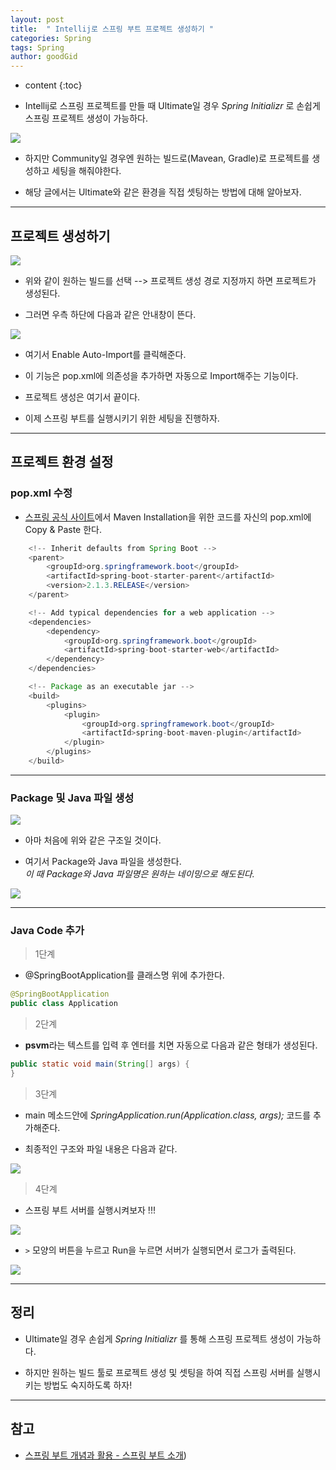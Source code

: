 ```yaml
---
layout: post
title:  " Intellij로 스프링 부트 프로젝트 생성하기 "
categories: Spring
tags: Spring
author: goodGid
---
```

* content
{:toc}

* Intellij로 스프링 프로젝트를 만들 때 Ultimate일 경우 *Spring Initializr* 로 손쉽게 스프링 프로젝트 생성이 가능하다.

![](/assets/img/java/springboot_initializr_1.png)

* 하지만 Community일 경우엔 원하는 빌드로(Mavean, Gradle)로 프로젝트를 생성하고 세팅을 해줘야한다.

* 해당 글에서는 Ultimate와 같은 환경을 직접 셋팅하는 방법에 대해 알아보자.








---

## 프로젝트 생성하기

![](/assets/img/java/springboot_initializr_2.png)

* 위와 같이 원하는 빌드를 선택 --> 프로젝트 생성 경로 지정까지 하면 프로젝트가 생성된다.

* 그러면 우측 하단에 다음과 같은 안내창이 뜬다.

![](/assets/img/java/springboot_initializr_3.png)

* 여기서 Enable Auto-Import를 클릭해준다.

* 이 기능은 pop.xml에 의존성을 추가하면 자동으로 Import해주는 기능이다.

* 프로젝트 생성은 여기서 끝이다. 

* 이제 스프링 부트를 실행시키기 위한 세팅을 진행하자.

---

## 프로젝트 환경 설정

### pop.xml 수정

* [스프링 공식 사이트](https://docs.spring.io/spring-boot/docs/2.1.3.RELEASE/reference/htmlsingle/#getting-started-maven-installation)에서 Maven Installation을 위한 코드를 자신의 pop.xml에 Copy & Paste 한다.

``` java
  	<!-- Inherit defaults from Spring Boot -->
	<parent>
		<groupId>org.springframework.boot</groupId>
		<artifactId>spring-boot-starter-parent</artifactId>
		<version>2.1.3.RELEASE</version>
	</parent>

	<!-- Add typical dependencies for a web application -->
	<dependencies>
		<dependency>
			<groupId>org.springframework.boot</groupId>
			<artifactId>spring-boot-starter-web</artifactId>
		</dependency>
	</dependencies>

	<!-- Package as an executable jar -->
	<build>
		<plugins>
			<plugin>
				<groupId>org.springframework.boot</groupId>
				<artifactId>spring-boot-maven-plugin</artifactId>
			</plugin>
		</plugins>
	</build>
```

---

### Package 및 Java 파일 생성

![](/assets/img/java/springboot_initializr_4.png)

* 아마 처음에 위와 같은 구조일 것이다.

* 여기서 Package와 Java 파일을 생성한다. <br> *이 때 Package와 Java 파일명은 원하는 네이밍으로 해도된다.*

![](/assets/img/java/springboot_initializr_5.png)

---

### Java Code 추가

> 1단계 

* @SpringBootApplication를 클래스명 위에 추가한다.

``` java
@SpringBootApplication
public class Application
```


> 2단계

* **psvm**라는 텍스트를 입력 후 엔터를 치면 자동으로 다음과 같은 형태가 생성된다.

``` java
public static void main(String[] args) {
}
```



> 3단계

* main 메소드안에 *SpringApplication.run(Application.class, args);* 코드를 추가해준다.

* 최종적인 구조와 파일 내용은 다음과 같다.

![](/assets/img/java/springboot_initializr_6.png)
 
> 4단계 

* 스프링 부트 서버를 실행시켜보자 !!!

![](/assets/img/java/springboot_initializr_7.png)

* `>` 모양의 버튼을 누르고 Run을 누르면 서버가 실행되면서 로그가 출력된다.

![](/assets/img/java/springboot_initializr_8.png)

---

## 정리

* Ultimate일 경우 손쉽게 *Spring Initializr* 를 통해 스프링 프로젝트 생성이 가능하다.

* 하지만 원하는 빌드 툴로 프로젝트 생성 및 셋팅을 하여 직접 스프링 서버를 실행시키는 방법도 숙지하도록 하자! 

---

## 참고

* [스프링 부트 개념과 활용 - 스프링 부트 소개](https://www.inflearn.com/course/%EC%8A%A4%ED%94%84%EB%A7%81%EB%B6%80%ED%8A%B8/))
